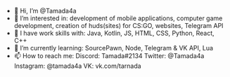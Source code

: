 - 👋 Hi, I’m @Tamada4a
- 👀 I’m interested in: development of mobile applications, computer game development, creation of huds(sites) for CS:GO, websites, Telegram API
- 🤖 I have work skills with: Java, Kotlin, JS, HTML, CSS, Python, React, C++
- 🌱 I’m currently learning: SourcePawn, Node, Telegram & VK API, Lua
- 📫 How to reach me: 
    Discord: Tamada#2134
    Twitter: @Tamada4a
    Instagram: @tamada4a
    VK: vk.com/tarnada

<!---
Tamada4a/Tamada4a is a ✨ special ✨ repository because its `README.md` (this file) appears on your GitHub profile.
You can click the Preview link to take a look at your changes.
--->
